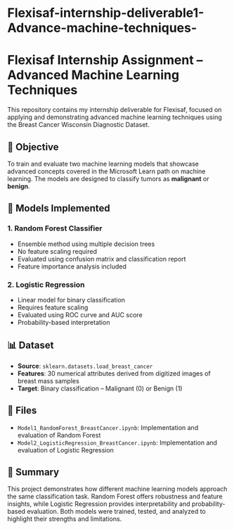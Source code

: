 # Flexisaf-internship-deliverable1-Advance-machine-techniques-
# Flexisaf Internship Assignment – Advanced Machine Learning Techniques

This repository contains my internship deliverable for Flexisaf, focused on applying and demonstrating advanced machine learning techniques using the Breast Cancer Wisconsin Diagnostic Dataset.

## 📌 Objective
To train and evaluate two machine learning models that showcase advanced concepts covered in the Microsoft Learn path on machine learning. The models are designed to classify tumors as **malignant** or **benign**.

## 🧠 Models Implemented

### 1. Random Forest Classifier
- Ensemble method using multiple decision trees
- No feature scaling required
- Evaluated using confusion matrix and classification report
- Feature importance analysis included

### 2. Logistic Regression
- Linear model for binary classification
- Requires feature scaling
- Evaluated using ROC curve and AUC score
- Probability-based interpretation

## 📊 Dataset
- **Source**: `sklearn.datasets.load_breast_cancer`
- **Features**: 30 numerical attributes derived from digitized images of breast mass samples
- **Target**: Binary classification – Malignant (0) or Benign (1)

## 📁 Files
- `Model1_RandomForest_BreastCancer.ipynb`: Implementation and evaluation of Random Forest
- `Model2_LogisticRegression_BreastCancer.ipynb`: Implementation and evaluation of Logistic Regression

## 📝 Summary
This project demonstrates how different machine learning models approach the same classification task. Random Forest offers robustness and feature insights, while Logistic Regression provides interpretability and probability-based evaluation. Both models were trained, tested, and analyzed to highlight their strengths and limitations.


